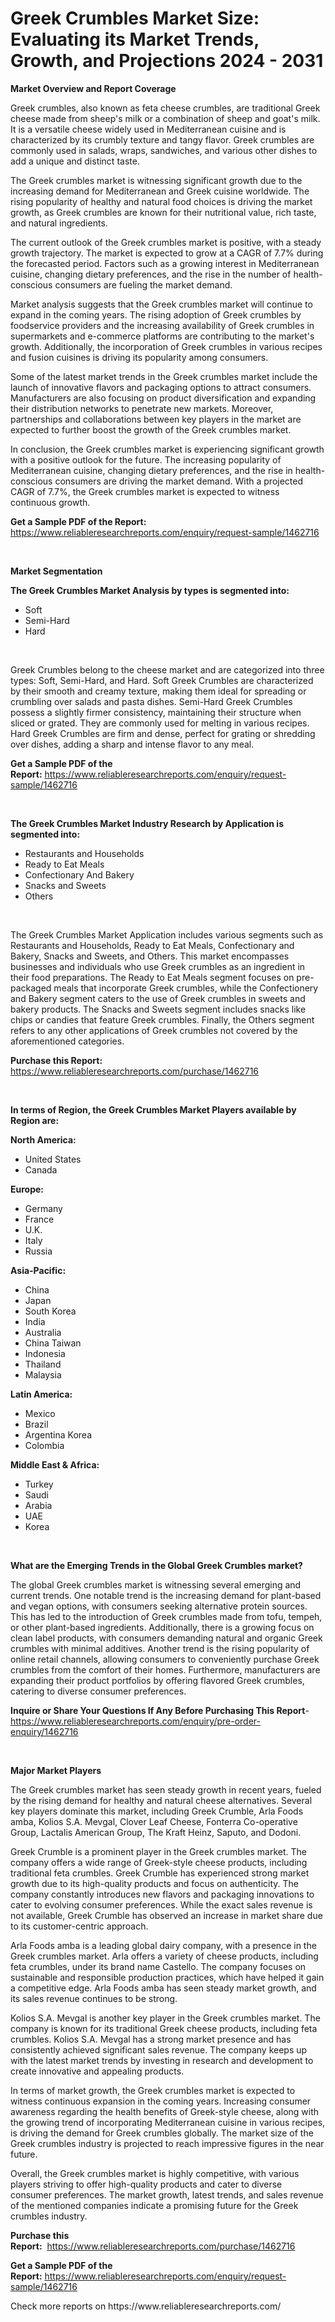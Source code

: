 <p><h1>Greek Crumbles Market Size: Evaluating its Market Trends, Growth, and Projections 2024 - 2031</h1></p><p><strong>Market Overview and Report Coverage</strong></p>
<p><p>Greek crumbles, also known as feta cheese crumbles, are traditional Greek cheese made from sheep's milk or a combination of sheep and goat's milk. It is a versatile cheese widely used in Mediterranean cuisine and is characterized by its crumbly texture and tangy flavor. Greek crumbles are commonly used in salads, wraps, sandwiches, and various other dishes to add a unique and distinct taste.</p><p>The Greek crumbles market is witnessing significant growth due to the increasing demand for Mediterranean and Greek cuisine worldwide. The rising popularity of healthy and natural food choices is driving the market growth, as Greek crumbles are known for their nutritional value, rich taste, and natural ingredients.</p><p>The current outlook of the Greek crumbles market is positive, with a steady growth trajectory. The market is expected to grow at a CAGR of 7.7% during the forecasted period. Factors such as a growing interest in Mediterranean cuisine, changing dietary preferences, and the rise in the number of health-conscious consumers are fueling the market demand.</p><p>Market analysis suggests that the Greek crumbles market will continue to expand in the coming years. The rising adoption of Greek crumbles by foodservice providers and the increasing availability of Greek crumbles in supermarkets and e-commerce platforms are contributing to the market's growth. Additionally, the incorporation of Greek crumbles in various recipes and fusion cuisines is driving its popularity among consumers.</p><p>Some of the latest market trends in the Greek crumbles market include the launch of innovative flavors and packaging options to attract consumers. Manufacturers are also focusing on product diversification and expanding their distribution networks to penetrate new markets. Moreover, partnerships and collaborations between key players in the market are expected to further boost the growth of the Greek crumbles market.</p><p>In conclusion, the Greek crumbles market is experiencing significant growth with a positive outlook for the future. The increasing popularity of Mediterranean cuisine, changing dietary preferences, and the rise in health-conscious consumers are driving the market demand. With a projected CAGR of 7.7%, the Greek crumbles market is expected to witness continuous growth.</p></p>
<p><strong>Get a Sample PDF of the Report:</strong> <a href="https://www.reliableresearchreports.com/enquiry/request-sample/1462716">https://www.reliableresearchreports.com/enquiry/request-sample/1462716</a></p>
<p>&nbsp;</p>
<p><strong>Market Segmentation</strong></p>
<p><strong>The Greek Crumbles Market Analysis by types is segmented into:</strong></p>
<p><ul><li>Soft</li><li>Semi-Hard</li><li>Hard</li></ul></p>
<p>&nbsp;</p>
<p><p>Greek Crumbles belong to the cheese market and are categorized into three types: Soft, Semi-Hard, and Hard. Soft Greek Crumbles are characterized by their smooth and creamy texture, making them ideal for spreading or crumbling over salads and pasta dishes. Semi-Hard Greek Crumbles possess a slightly firmer consistency, maintaining their structure when sliced or grated. They are commonly used for melting in various recipes. Hard Greek Crumbles are firm and dense, perfect for grating or shredding over dishes, adding a sharp and intense flavor to any meal.</p></p>
<p><strong>Get a Sample PDF of the Report:</strong>&nbsp;<a href="https://www.reliableresearchreports.com/enquiry/request-sample/1462716">https://www.reliableresearchreports.com/enquiry/request-sample/1462716</a></p>
<p>&nbsp;</p>
<p><strong>The Greek Crumbles Market Industry Research by Application is segmented into:</strong></p>
<p><ul><li>Restaurants and Households</li><li>Ready to Eat Meals</li><li>Confectionary And Bakery</li><li>Snacks and Sweets</li><li>Others</li></ul></p>
<p>&nbsp;</p>
<p><p>The Greek Crumbles Market Application includes various segments such as Restaurants and Households, Ready to Eat Meals, Confectionary and Bakery, Snacks and Sweets, and Others. This market encompasses businesses and individuals who use Greek crumbles as an ingredient in their food preparations. The Ready to Eat Meals segment focuses on pre-packaged meals that incorporate Greek crumbles, while the Confectionery and Bakery segment caters to the use of Greek crumbles in sweets and bakery products. The Snacks and Sweets segment includes snacks like chips or candies that feature Greek crumbles. Finally, the Others segment refers to any other applications of Greek crumbles not covered by the aforementioned categories.</p></p>
<p><strong>Purchase this Report:</strong>&nbsp; <a href="https://www.reliableresearchreports.com/purchase/1462716">https://www.reliableresearchreports.com/purchase/1462716</a></p>
<p>&nbsp;</p>
<p><strong>In terms of Region, the Greek Crumbles Market Players available by Region are:</strong></p>
<p>
    <p> <strong> North America: </strong>
        <ul>
            <li>United States</li>
            <li>Canada</li>
        </ul>
        </p> 
    <p> <strong> Europe: </strong>
        <ul>
            <li>Germany</li>
            <li>France</li>
            <li>U.K.</li>
            <li>Italy</li>
            <li>Russia</li>
        </ul>
        </p> 
    <p> <strong> Asia-Pacific: </strong>
        <ul>
            <li>China</li>
            <li>Japan</li>
            <li>South Korea</li>
            <li>India</li>
            <li>Australia</li>
            <li>China Taiwan</li>
            <li>Indonesia</li>
            <li>Thailand</li>
            <li>Malaysia</li>
        </ul>
        </p> 
    <p> <strong> Latin America: </strong>
        <ul>
            <li>Mexico</li>
            <li>Brazil</li>
            <li>Argentina Korea</li>
            <li>Colombia</li>
        </ul>
        </p> 
    <p> <strong> Middle East & Africa: </strong>
        <ul>
            <li>Turkey</li>
            <li>Saudi</li>
            <li>Arabia</li>
            <li>UAE</li>
            <li>Korea</li>
        </ul>
    </p>
    </p>
<p>&nbsp;</p>
<p><strong>What are the Emerging Trends in the Global Greek Crumbles market?</strong></p>
<p><p>The global Greek crumbles market is witnessing several emerging and current trends. One notable trend is the increasing demand for plant-based and vegan options, with consumers seeking alternative protein sources. This has led to the introduction of Greek crumbles made from tofu, tempeh, or other plant-based ingredients. Additionally, there is a growing focus on clean label products, with consumers demanding natural and organic Greek crumbles with minimal additives. Another trend is the rising popularity of online retail channels, allowing consumers to conveniently purchase Greek crumbles from the comfort of their homes. Furthermore, manufacturers are expanding their product portfolios by offering flavored Greek crumbles, catering to diverse consumer preferences.</p></p>
<p><strong>Inquire or Share Your Questions If Any Before Purchasing This Report</strong>- <a href="https://www.reliableresearchreports.com/enquiry/pre-order-enquiry/1462716">https://www.reliableresearchreports.com/enquiry/pre-order-enquiry/1462716</a></p>
<p>&nbsp;</p>
<p><strong>Major Market Players</strong></p>
<p><p>The Greek crumbles market has seen steady growth in recent years, fueled by the rising demand for healthy and natural cheese alternatives. Several key players dominate this market, including Greek Crumble, Arla Foods amba, Kolios S.A. Mevgal, Clover Leaf Cheese, Fonterra Co-operative Group, Lactalis American Group, The Kraft Heinz, Saputo, and Dodoni.</p><p>Greek Crumble is a prominent player in the Greek crumbles market. The company offers a wide range of Greek-style cheese products, including traditional feta crumbles. Greek Crumble has experienced strong market growth due to its high-quality products and focus on authenticity. The company constantly introduces new flavors and packaging innovations to cater to evolving consumer preferences. While the exact sales revenue is not available, Greek Crumble has observed an increase in market share due to its customer-centric approach.</p><p>Arla Foods amba is a leading global dairy company, with a presence in the Greek crumbles market. Arla offers a variety of cheese products, including feta crumbles, under its brand name Castello. The company focuses on sustainable and responsible production practices, which have helped it gain a competitive edge. Arla Foods amba has seen steady market growth, and its sales revenue continues to be strong.</p><p>Kolios S.A. Mevgal is another key player in the Greek crumbles market. The company is known for its traditional Greek cheese products, including feta crumbles. Kolios S.A. Mevgal has a strong market presence and has consistently achieved significant sales revenue. The company keeps up with the latest market trends by investing in research and development to create innovative and appealing products.</p><p>In terms of market growth, the Greek crumbles market is expected to witness continuous expansion in the coming years. Increasing consumer awareness regarding the health benefits of Greek-style cheese, along with the growing trend of incorporating Mediterranean cuisine in various recipes, is driving the demand for Greek crumbles globally. The market size of the Greek crumbles industry is projected to reach impressive figures in the near future.</p><p>Overall, the Greek crumbles market is highly competitive, with various players striving to offer high-quality products and cater to diverse consumer preferences. The market growth, latest trends, and sales revenue of the mentioned companies indicate a promising future for the Greek crumbles industry.</p></p>
<p><strong>Purchase this Report:</strong>&nbsp;&nbsp;<a href="https://www.reliableresearchreports.com/purchase/1462716">https://www.reliableresearchreports.com/purchase/1462716</a></p>
<p></p>
<p><strong>Get a Sample PDF of the Report:</strong>&nbsp;<a href="https://www.reliableresearchreports.com/enquiry/request-sample/1462716">https://www.reliableresearchreports.com/enquiry/request-sample/1462716</a></p>
<p>Check more reports on https://www.reliableresearchreports.com/</p>